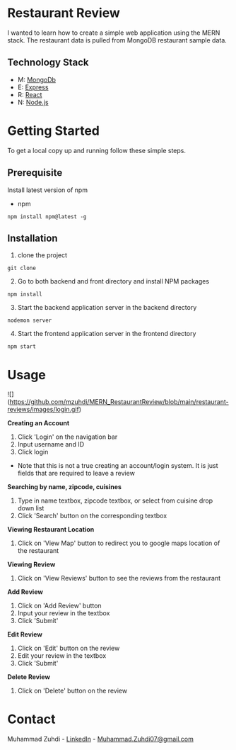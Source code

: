 # Restaurant Review
I wanted to learn how to create a simple web application using the MERN stack. The restaurant data is pulled from MongoDB restaurant sample data. 
## Technology Stack
* M: [MongoDb](https://www.mongodb.com/)
* E: [Express](https://expressjs.com//)
* R: [React](https://reactjs.org/)
* N: [Node.js](https://nodejs.org/en/)

# Getting Started
To get a local copy up and running follow these simple steps.

## Prerequisite
Install latest version of npm
* npm

``` npm install npm@latest -g ```

## Installation
1. clone the project

``` git clone ```

2. Go to both backend and front directory and install NPM packages

``` npm install ```

3. Start the backend application server in the backend directory

``` nodemon server ```

4. Start the frontend application server in the frontend directory

``` npm start ```

# Usage

![] (https://github.com/mzuhdi/MERN_RestaurantReview/blob/main/restaurant-reviews/images/login.gif)

**Creating an Account**

1. Click 'Login' on the navigation bar
2. Input username and ID
3. Click login

*  Note that this is not a true creating an account/login system. It is just fields that are required to leave a review

**Searching by name, zipcode, cuisines**

1. Type in name textbox, zipcode textbox, or select from cuisine drop down list
2. Click 'Search' button on the corresponding textbox

**Viewing Restaurant Location**

1. Click on 'View Map' button to redirect you to google maps location of the restaurant

**Viewing Review**

1. Click on 'View Reviews' button to see the reviews from the restaurant

**Add Review**

1. Click on 'Add Review' button
2. Input your review in the textbox
3. Click 'Submit'

**Edit Review**

1. Click on 'Edit' button on the review
2. Edit your review in the textbox
3. Click 'Submit'

**Delete Review**

1. Click on 'Delete' button on the review

# Contact
Muhammad Zuhdi - [LinkedIn](https://www.linkedin.com/in/muhammad-zuhdi-ist/) - [Muhammad.Zuhdi07@gmail.com](mailto:muhammad.zuhdi07@gmail.com)


